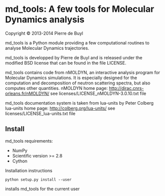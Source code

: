 md_tools: A few tools for Molecular Dynamics analysis
=====================================================

Copyright © 2013-2014 Pierre de Buyl

md_tools is a Python module providing a few computational routines to analyse
Molecular Dynamics trajectories.

md_tools is developped by Pierre de Buyl and is released under the modified BSD
license that can be found in the file LICENSE.

md_tools contains code from nMOLDYN, an interactive analysis program for
Molecular Dynamics simulations. It is especially designed for the computation
and decomposition of neutron scattering spectra, but also computes other
quantities.
nMOLDYN home page: http://dirac.cnrs-orleans.fr/nMOLDYN/
see licenses/LICENSE_nMOLDYN-3.0.10.txt file

md_tools documentation system is taken from lua-units by Peter Colberg
lua-units home page: http://colberg.org/lua-units/
see licenses/LICENSE_lua-units.txt file

Install
-------

md_tools requirements:
  - NumPy
  - Scientific version >= 2.8
  - Cython

Installation instructions

    python setup.py install --user

installs md_tools for the current user
